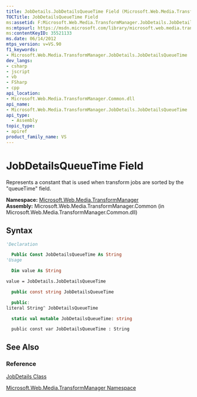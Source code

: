 ```yaml
---
title: JobDetails.JobDetailsQueueTime Field (Microsoft.Web.Media.TransformManager)
TOCTitle: JobDetailsQueueTime Field
ms:assetid: F:Microsoft.Web.Media.TransformManager.JobDetails.JobDetailsQueueTime
ms:mtpsurl: https://msdn.microsoft.com/library/microsoft.web.media.transformmanager.jobdetails.jobdetailsqueuetime(v=VS.90)
ms:contentKeyID: 35521133
ms.date: 06/14/2012
mtps_version: v=VS.90
f1_keywords:
- Microsoft.Web.Media.TransformManager.JobDetails.JobDetailsQueueTime
dev_langs:
- csharp
- jscript
- vb
- FSharp
- cpp
api_location:
- Microsoft.Web.Media.TransformManager.Common.dll
api_name:
- Microsoft.Web.Media.TransformManager.JobDetails.JobDetailsQueueTime
api_type:
  - Assembly
topic_type:
- apiref
product_family_name: VS
---
```


# JobDetailsQueueTime Field

Represents a constant that is used when transform jobs are sorted by the "queueTime" field.

**Namespace:**  [Microsoft.Web.Media.TransformManager](microsoft-web-media-transformmanager-namespace.md)  
**Assembly:**  Microsoft.Web.Media.TransformManager.Common (in Microsoft.Web.Media.TransformManager.Common.dll)

## Syntax

```vb
'Declaration

  Public Const JobDetailsQueueTime As String
'Usage

  Dim value As String

value = JobDetails.JobDetailsQueueTime
```

```csharp
  public const string JobDetailsQueueTime
```

```cpp
  public:
literal String^ JobDetailsQueueTime
```

``` fsharp
  static val mutable JobDetailsQueueTime: string
```

```jscript
  public const var JobDetailsQueueTime : String
```

## See Also

### Reference

[JobDetails Class](jobdetails-class-microsoft-web-media-transformmanager.md)

[Microsoft.Web.Media.TransformManager Namespace](microsoft-web-media-transformmanager-namespace.md)
